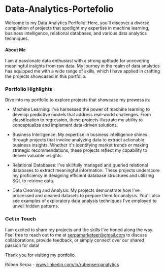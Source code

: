 # Data-Analytics-Portefolio

Welcome to my Data Analytics Portfolio! Here, you'll discover a diverse compilation of projects that spotlight my expertise in machine learning, business intelligence, relational databases, and various data analytics techniques.

#### About Me

I am a passionate data enthusiast with a strong aptitude for uncovering meaningful insights from raw data. My journey in the realm of data analytics has equipped me with a wide range of skills, which I have applied in crafting the projects showcased in this portfolio.

### Portfolio Highlights

Dive into my portfolio to explore projects that showcase my prowess in:

- Machine Learning: I've harnessed the power of machine learning to develop predictive models that address real-world challenges. From classification to regression, these projects illustrate my ability to conceptualize and implement data-driven solutions.

- Business Intelligence: My expertise in business intelligence shines through projects that involve analyzing data to extract actionable business insights. Whether it's identifying market trends or making strategic recommendations, these projects reflect my capability to deliver valuable insights.

- Relational Databases: I've skillfully managed and queried relational databases to extract meaningful information. These projects underscore my proficiency in designing efficient database structures and utilizing SQL to retrieve data.

- Data Cleaning and Analysis: My projects demonstrate how I've processed and cleaned datasets to prepare them for analysis. You'll also see examples of exploratory data analysis techniques I've employed to unveil hidden patterns.

### Get in Touch

I am excited to share my projects and the skills I've honed along the way. Feel free to reach out to me at serpamarketeer@gmail.com to discuss collaborations, provide feedback, or simply connect over our shared passion for data!

Thank you for visiting my portfolio. 

Rúben Serpa - www.linkedin.com/in/rubenserpanalytics

